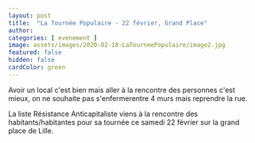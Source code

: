 ```yaml
---
layout: post
title:  "La Tournée Populaire - 22 février, Grand Place"
author: 
categories: [ evenement ]
image: assets/images/2020-02-18-LaTourneePopulaire/image2.jpg
featured: false
hidden: false
cardColor: green
---
```


Avoir un local c'est bien mais aller à la rencontre des personnes c'est mieux, on ne souhaite pas s'enfermerentre 4 murs mais reprendre la rue.

La liste Résistance Anticapitaliste viens à la rencontre des habitants/habitantes pour sa tournée ce samedi 22 février sur la grand place de Lille.
